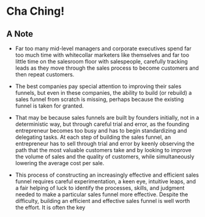 # Cha Ching!

## A Note

-   Far too many mid-level managers and corporate executives spend far
    too much time with whitecollar marketers like themselves and far too
    little time on the salesroom floor with salespeople, carefully
    tracking leads as they move through the sales process to become
    customers and then repeat customers.

-   The best companies pay special attention to improving their sales
    funnels, but even in these companies, the ability to build (or
    rebuild) a sales funnel from scratch is missing, perhaps because the
    existing funnel is taken for granted.

-   That may be because sales funnels are built by founders initially,
    not in a deterministic way, but through careful trial and error, as
    the founding entrepreneur becomes too busy and has to begin
    standardizing and delegating tasks. At each step of building the
    sales funnel, an entrepreneur has to sell through trial and error by
    keenly observing the path that the most valuable customers take and
    by looking to improve the volume of sales and the quality of
    customers, while simultaneously lowering the average cost per sale.

-   This process of constructing an increasingly effective and efficient
    sales funnel requires careful experimentation, a keen eye, intuitive
    leaps, and a fair helping of luck to identify the processes, skills,
    and judgment needed to make a particular sales funnel more
    effective. Despite the difficulty, building an efficient and
    effective sales funnel is well worth the effort. It is often the key